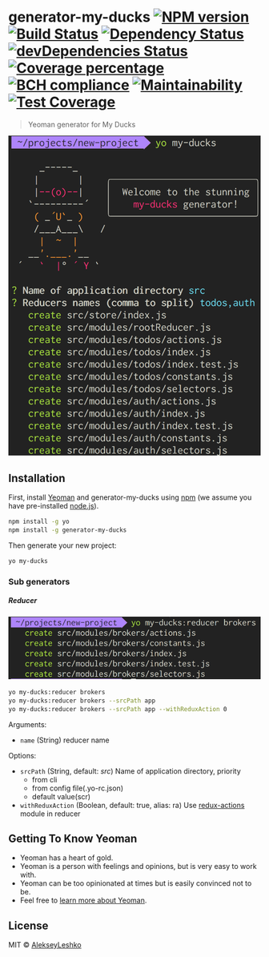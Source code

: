 # generator-my-ducks [![NPM version][npm-image]][npm-url] [![Build Status][travis-image]][travis-url] [![Dependency Status][daviddm-image]][daviddm-url] [![devDependencies Status][daviddm-dev-image]][daviddm-dev-url] [![Coverage percentage][coveralls-image]][coveralls-url] [![BCH compliance][bettercodehub-image]][bettercodehub-url] [![Maintainability][codeclimate-maintainability-image]][codeclimate-maintainability-url] [![Test Coverage][codeclimate-coverage-image]][codeclimate-coverage-url]

> Yeoman generator for My Ducks

![screenshot](docs/images/screenshot.png)

## Installation

First, install [Yeoman](http://yeoman.io) and generator-my-ducks using [npm](https://www.npmjs.com/) (we assume you have pre-installed [node.js](https://nodejs.org/)).

```bash
npm install -g yo
npm install -g generator-my-ducks
```

Then generate your new project:

```bash
yo my-ducks
```

### Sub generators
##### Reducer
![screenshot](docs/images/screenshot-reducer.png)
```bash
yo my-ducks:reducer brokers
yo my-ducks:reducer brokers --srcPath app
yo my-ducks:reducer brokers --srcPath app --withReduxAction 0
```

Arguments:
- `name` (String) reducer name

Options:
- `srcPath` (String, default: _src_) Name of application directory, priority
  - from cli
  - from config file(.yo-rc.json)
  - default value(scr)
- `withReduxAction` (Boolean, default: true, alias: ra) Use [redux-actions](https://github.com/reduxactions/redux-actions) module in reducer

## Getting To Know Yeoman

 * Yeoman has a heart of gold.
 * Yeoman is a person with feelings and opinions, but is very easy to work with.
 * Yeoman can be too opinionated at times but is easily convinced not to be.
 * Feel free to [learn more about Yeoman](http://yeoman.io/).

## License

MIT © [AlekseyLeshko](https://github.com/AlekseyLeshko)


[npm-image]: https://badge.fury.io/js/generator-my-ducks.svg
[npm-url]: https://npmjs.org/package/generator-my-ducks
[travis-image]: https://travis-ci.org/my-brilliant-boilerplate/generator-my-ducks.svg?branch=master
[travis-url]: https://travis-ci.org/my-brilliant-boilerplate/generator-my-ducks
[daviddm-image]: https://david-dm.org/my-brilliant-boilerplate/generator-my-ducks.svg?theme=shields.io
[daviddm-url]: https://david-dm.org/my-brilliant-boilerplate/generator-my-ducks
[daviddm-dev-image]: https://david-dm.org/my-brilliant-boilerplate/generator-my-ducks/dev-status.svg
[daviddm-dev-url]: https://david-dm.org/my-brilliant-boilerplate/generator-my-ducks?type=dev
[coveralls-image]: https://coveralls.io/repos/my-brilliant-boilerplate/generator-my-ducks/badge.svg
[coveralls-url]: https://coveralls.io/r/my-brilliant-boilerplate/generator-my-ducks
[bettercodehub-image]: https://bettercodehub.com/edge/badge/my-brilliant-boilerplate/generator-my-ducks?branch=master
[bettercodehub-url]: https://bettercodehub.com/
[codeclimate-maintainability-image]: https://api.codeclimate.com/v1/badges/2eda01a3309277ed0161/maintainability
[codeclimate-maintainability-url]: https://codeclimate.com/github/my-brilliant-boilerplate/generator-my-ducks/maintainability
[codeclimate-coverage-image]: https://api.codeclimate.com/v1/badges/2eda01a3309277ed0161/test_coverage
[codeclimate-coverage-url]: https://codeclimate.com/github/my-brilliant-boilerplate/generator-my-ducks/test_coverage
